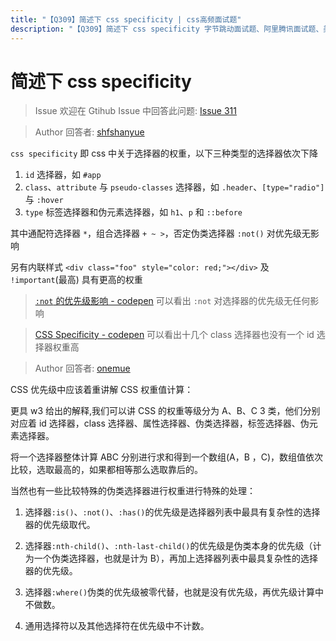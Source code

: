 ```yaml
---
title: "【Q309】简述下 css specificity | css高频面试题"
description: "【Q309】简述下 css specificity 字节跳动面试题、阿里腾讯面试题、美团小米面试题。"
---
```


# 简述下 css specificity

> Issue
> 欢迎在 Gtihub Issue 中回答此问题: [Issue 311](https://github.com/shfshanyue/Daily-Question/issues/311)

> Author
> 回答者: [shfshanyue](https://github.com/shfshanyue)

`css specificity` 即 css 中关于选择器的权重，以下三种类型的选择器依次下降

1. `id` 选择器，如 `#app`
1. `class`、`attribute` 与 `pseudo-classes` 选择器，如 `.header`、`[type="radio"]` 与 `:hover`
1. `type` 标签选择器和伪元素选择器，如 `h1`、`p` 和 `::before`

其中通配符选择器 `*`，组合选择器 `+ ~ >`，否定伪类选择器 `:not()` 对优先级无影响

另有内联样式 `<div class="foo" style="color: red;"></div>` 及 `!important`(最高) 具有更高的权重

> [`:not` 的优先级影响 - codepen](https://codepen.io/shanyue/pen/dyGQqBe) 可以看出 `:not` 对选择器的优先级无任何影响

> [CSS Specificity - codepen](https://codepen.io/shanyue/pen/XWMRQOw) 可以看出十几个 class 选择器也没有一个 id 选择器权重高

> Author
> 回答者: [onemue](https://github.com/onemue)

CSS 优先级中应该着重讲解 CSS 权重值计算：

更具 w3 给出的解释,我们可以讲 CSS 的权重等级分为 A、B、C 3 类，他们分别对应着 id 选择器，class 选择器、属性选择器、伪类选择器，标签选择器、伪元素选择器。

将一个选择器整体计算 ABC 分别进行求和得到一个数组(A，B ，C)，数组值依次比较，选取最高的，如果都相等那么选取靠后的。

当然也有一些比较特殊的伪类选择器进行权重进行特殊的处理：

1. 选择器`:is()`、`:not()`、`:has()`的优先级是选择器列表中最具有复杂性的选择器的优先级取代。

2. 选择器`:nth-child()`、`:nth-last-child()`的优先级是伪类本身的优先级（计为一个伪类选择器，也就是计为 B），再加上选择器列表中最具复杂性的选择器的优先级。

3. 选择器`:where()`伪类的优先级被零代替，也就是没有优先级，再优先级计算中不做数。

4. 通用选择符以及其他选择符在优先级中不计数。
